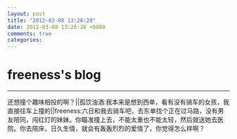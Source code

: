 ```yaml
---
layout: post
title: "2012-03-08 13:26:28"
date: 2012-03-08 13:26:28 +0800
comments: true
categories: 
---
```


# freeness's blog

----------

>
还想撞个趣味相投的啊？||孤饮浊酒:我本来是想到西单，看有没有骑车的女孩，我直接往车上撞的||freeness:六日和我去骑车吧，去东单找个正在过马路，没有男友陪同，闯红灯的妹妹。你瞄准撞上去，不能太重也不能太轻，然后就送她去医院。你去陪床，日久生情，就会有轰轰烈烈的爱情了，你觉得怎么样啊？